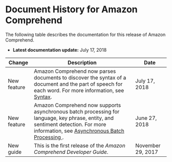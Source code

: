 # Document History for Amazon Comprehend<a name="doc-history"></a>

The following table describes the documentation for this release of Amazon Comprehend\.
+ **Latest documentation update:** July 17, 2018

| Change | Description | Date | 
| --- |--- |--- |
| New feature | Amazon Comprehend now parses documents to discover the syntax of a document and the part of speech for each word\. For more information, see [ Syntax](http://docs.aws.amazon.com/comprehend/latest/dg/how-syntax.html)\.  | July 17, 2018 | 
| New feature | Amazon Comprehend now supports asynchronous batch processing for language, key phrase, entity, and sentiment detection\. For more information, see [ Asynchronous Batch Processing ](http://docs.aws.amazon.com/comprehend/latest/dg/how-async.html)\.  | June 27, 2018 | 
| New guide | This is the first release of the *Amazon Comprehend Developer Guide*\. | November 29, 2017 | 